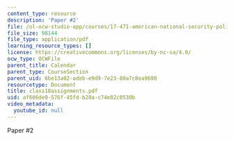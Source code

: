 ```yaml
---
content_type: resource
description: 'Paper #2'
file: /ol-ocw-studio-app/courses/17-471-american-national-security-policy-fall-2002/af606de9576f45fdb28ac74e02c0530b_class18assignments.pdf
file_size: 98144
file_type: application/pdf
learning_resource_types: []
license: https://creativecommons.org/licenses/by-nc-sa/4.0/
ocw_type: OCWFile
parent_title: Calendar
parent_type: CourseSection
parent_uid: 6be13a02-adeb-e9d9-7e23-80a7c8ea9690
resourcetype: Document
title: class18assignments.pdf
uid: af606de9-576f-45fd-b28a-c74e02c0530b
video_metadata:
  youtube_id: null
---
```

Paper #2